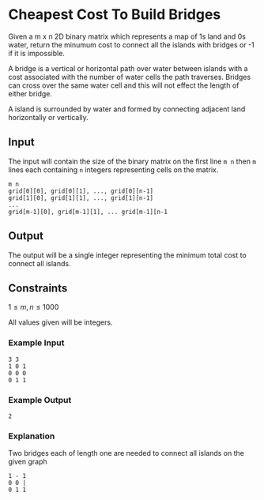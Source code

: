 # Cheapest Cost To Build Bridges
Given a m x n 2D binary matrix which represents a map of 1s land and 0s water, return the minumum cost to connect all the islands with bridges or -1 if it is impossible.

A bridge is a vertical or horizontal path over water between islands with a cost associated with the number of water cells the path traverses. Bridges can cross over the same water cell and this will not effect the length of either bridge.

A island is surrounded by water and formed by connecting adjacent land horizontally or vertically.

## Input
The input will contain the size of the binary matrix on the first line `m n` then `m` lines each containing `n` integers representing cells on the matrix.

```
m n
grid[0][0], grid[0][1], ..., grid[0][n-1]
grid[1][0], grid[1][1], ..., grid[1][n-1]
...
grid[m-1][0], grid[m-1][1], ... grid[m-1][n-1
```

## Output
The output will be a single integer representing the minimum total cost to connect all islands.

## Constraints
$1 \leq m, n \leq 1000$

All values given will be integers.

### Example Input
```
3 3
1 0 1
0 0 0
0 1 1
```

### Example Output
```
2
```

### Explanation
Two bridges each of length one are needed to connect all islands on the given graph
```
1 - 1
0 0 |
0 1 1
```
